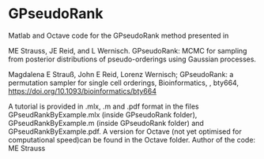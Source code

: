 # GPseudoRank
Matlab and Octave code for the GPseudoRank method presented in 

ME Strauss, JE Reid, and L Wernisch. GPseudoRank: MCMC for sampling from posterior distributions of pseudo-orderings using Gaussian processes. 

Magdalena E Strauß, John E Reid, Lorenz Wernisch; GPseudoRank: a permutation sampler for single cell orderings, Bioinformatics, , bty664, https://doi.org/10.1093/bioinformatics/bty664

A tutorial is provided in .mlx, .m and .pdf format in the files GPseudRankByExample.mlx (inside GPseudoRank folder), GPseudRankByExample.m (inside GPseudoRank folder) and GPseudRankByExample.pdf. A version for Octave (not yet optimised for computational speed)can be found in the Octave folder. 
Author of the code: ME Strauss
